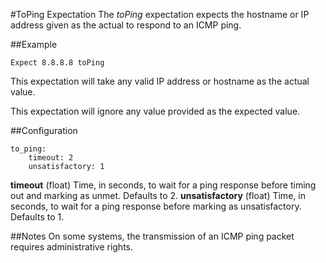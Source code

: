 #ToPing Expectation
The _toPing_ expectation expects the hostname or IP address given as the actual to respond to an ICMP ping.

##Example
```
Expect 8.8.8.8 toPing
```
This expectation will take any valid IP address or hostname as the actual value.

This expectation will ignore any value provided as the expected value.

##Configuration
```
to_ping:
    timeout: 2
    unsatisfactory: 1
```
**timeout** (float) Time, in seconds, to wait for a ping response before timing out and marking as unmet. Defaults to 2.
**unsatisfactory** (float) Time, in seconds, to wait for a ping response before marking as unsatisfactory. Defaults to 1.

##Notes
On some systems, the transmission of an ICMP ping packet requires administrative rights.
